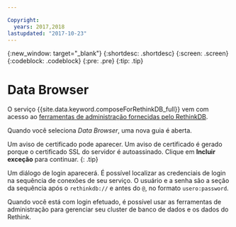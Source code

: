 ```yaml
---

Copyright:
  years: 2017,2018
lastupdated: "2017-10-23"
---
```


{:new_window: target="_blank"}
{:shortdesc: .shortdesc}
{:screen: .screen}
{:codeblock: .codeblock}
{:pre: .pre}
{:tip: .tip}

# Data Browser

O serviço {{site.data.keyword.composeForRethinkDB_full}} vem com acesso ao [ferramentas de administração fornecidas pelo RethinkDB](https://www.rethinkdb.com/docs/administration-tools/).

Quando você seleciona _Data Browser_, uma nova guia é aberta.

Um aviso de certificado pode aparecer. Um aviso de certificado é gerado porque o certificado SSL do servidor é autoassinado. Clique em **Incluir exceção** para continuar.
{: .tip}

Um diálogo de login aparecerá. É possível localizar as credenciais de login na sequência de conexões de seu serviço. O usuário e a senha são a seção da sequência após o `rethinkdb://` e antes do `@`, no formato `usero:password`.

Quando você está com login efetuado, é possível usar as ferramentas de administração para gerenciar seu cluster de banco de dados e os dados do Rethink. 
